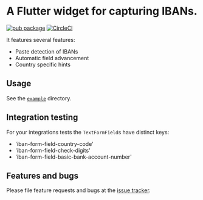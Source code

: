 # A Flutter widget for capturing IBANs.

[![pub package](https://img.shields.io/pub/v/iban_form_field.svg)](https://pub.dartlang.org/packages/iban_form_field)
[![CircleCI](https://circleci.com/gh/inapay/iban_form_field.svg?style=svg)](https://circleci.com/gh/inapay/iban_form_field)

It features several features:
- Paste detection of IBANs
- Automatic field advancement
- Country specific hints

## Usage

See the [`example`](example/) directory.

## Integration testing

For your integrations tests the `TextFormField`s have distinct keys:
- 'iban-form-field-country-code'
- 'iban-form-field-check-digits'
- 'iban-form-field-basic-bank-account-number'
 
## Features and bugs

Please file feature requests and bugs at the [issue tracker][tracker].

[tracker]: https://github.com/inapay/iban_form_field/issues

